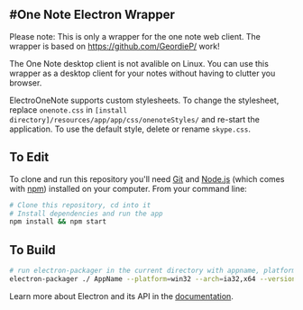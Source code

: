 #One Note Electron Wrapper
---------------------------
Please note: This is only a wrapper for the one note web client.
The wrapper is based on https://github.com/GeordieP/ work!

The One Note desktop client is not avalible on Linux. You can use this wrapper as a desktop client for your notes without having to clutter you browser.

ElectroOneNote supports custom stylesheets. To change the stylesheet, replace `onenote.css` in `[install directory]/resources/app/app/css/onenoteStyles/` and re-start the application. To use the default style, delete or rename `skype.css`.

## To Edit

To clone and run this repository you'll need [Git](https://git-scm.com) and [Node.js](https://nodejs.org/en/download/) (which comes with [npm](http://npmjs.com)) installed on your computer. From your command line:

```bash
# Clone this repository, cd into it
# Install dependencies and run the app
npm install && npm start
```

## To Build
```bash
# run electron-packager in the current directory with appname, platform, arch, and Electron version parameters
electron-packager ./ AppName --platform=win32 --arch=ia32,x64 --version=0.36.0
```

Learn more about Electron and its API in the [documentation](http://electron.atom.io/docs/latest).
